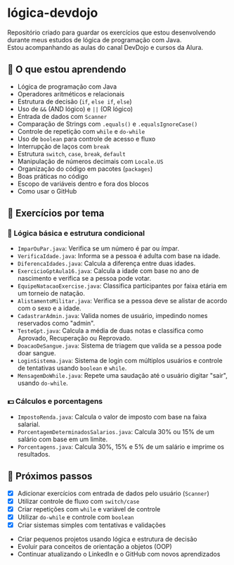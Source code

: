 # lógica-devdojo

Repositório criado para guardar os exercícios que estou desenvolvendo durante meus estudos de lógica de programação com Java.  
Estou acompanhando as aulas do canal DevDojo e cursos da Alura.

## 🧠 O que estou aprendendo
- Lógica de programação com Java
- Operadores aritméticos e relacionais
- Estrutura de decisão (`if`, `else if`, `else`)
- Uso de `&&` (AND lógico) e `||` (OR lógico)
- Entrada de dados com `Scanner`
- Comparação de Strings com `.equals()` e `.equalsIgnoreCase()`
- Controle de repetição com `while` e `do-while`
- Uso de `boolean` para controle de acesso e fluxo
- Interrupção de laços com `break`
- Estrutura `switch`, `case`, `break`, `default`
- Manipulação de números decimais com `Locale.US`
- Organização do código em pacotes (`packages`)
- Boas práticas no código
- Escopo de variáveis dentro e fora dos blocos
- Como usar o GitHub

## 📂 Exercícios por tema

### 📘 Lógica básica e estrutura condicional
- `ImparOuPar.java`: Verifica se um número é par ou ímpar.
- `VerificaIdade.java`: Informa se a pessoa é adulta com base na idade.
- `DiferencaIdades.java`: Calcula a diferença entre duas idades.
- `ExercicioGptAula16.java`: Calcula a idade com base no ano de nascimento e verifica se a pessoa pode votar.
- `EquipeNatacaoExercise.java`: Classifica participantes por faixa etária em um torneio de natação.
- `AlistamentoMilitar.java`: Verifica se a pessoa deve se alistar de acordo com o sexo e a idade.
- `CadastrarAdmin.java`: Valida nomes de usuário, impedindo nomes reservados como "admin".
- `TesteGpt.java`: Calcula a média de duas notas e classifica como Aprovado, Recuperação ou Reprovado.
- `DoacaoDeSangue.java`: Sistema de triagem que valida se a pessoa pode doar sangue.
- `LoginSistema.java`: Sistema de login com múltiplos usuários e controle de tentativas usando `boolean` e `while`.
- `MensagemDoWhile.java`: Repete uma saudação até o usuário digitar "sair", usando `do-while`.

### 💵 Cálculos e porcentagens
- `ImpostoRenda.java`: Calcula o valor de imposto com base na faixa salarial.
- `PorcentagemDeterminadosSalarios.java`: Calcula 30% ou 15% de um salário com base em um limite.
- `Porcentagens.java`: Calcula 30%, 15% e 5% de um salário e imprime os resultados.

## 🚀 Próximos passos
- [x] Adicionar exercícios com entrada de dados pelo usuário (`Scanner`)
- [x] Utilizar controle de fluxo com `switch/case`
- [x] Criar repetições com `while` e variável de controle
- [x] Utilizar `do-while` e controle com `boolean`
- [x] Criar sistemas simples com tentativas e validações
- Criar pequenos projetos usando lógica e estrutura de decisão
- Evoluir para conceitos de orientação a objetos (OOP)
- Continuar atualizando o LinkedIn e o GitHub com novos aprendizados
